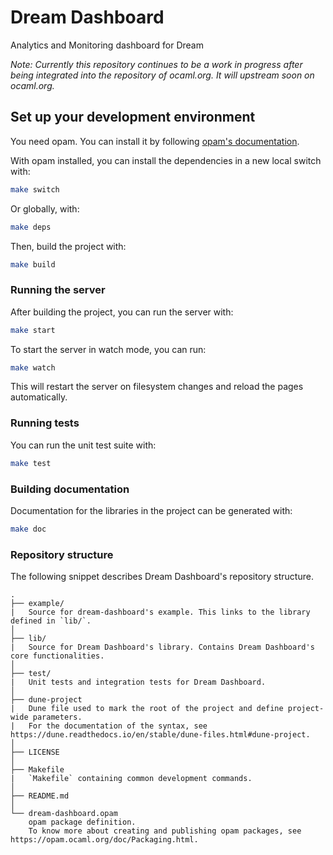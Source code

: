 # Dream Dashboard 

Analytics and Monitoring dashboard for Dream

*Note: Currently this repository continues to be a work in progress after being integrated into the repository of ocaml.org. It will upstream soon on ocaml.org.*

## Set up your development environment

You need opam. You can install it by following [opam's documentation](https://opam.ocaml.org/doc/Install.html).

With opam installed, you can install the dependencies in a new local switch with:

```bash
make switch
```

Or globally, with:

```bash
make deps
```

Then, build the project with:

```bash
make build
```

### Running the server

After building the project, you can run the server with:

```bash
make start
```

To start the server in watch mode, you can run:

```bash
make watch
```

This will restart the server on filesystem changes and reload the pages automatically.

### Running tests

You can run the unit test suite with:

```bash
make test
```

### Building documentation

Documentation for the libraries in the project can be generated with:

```bash
make doc
```

### Repository structure

The following snippet describes Dream Dashboard's repository structure.

```text
.
├── example/
|   Source for dream-dashboard's example. This links to the library defined in `lib/`.
│
├── lib/
|   Source for Dream Dashboard's library. Contains Dream Dashboard's core functionalities.
│
├── test/
|   Unit tests and integration tests for Dream Dashboard.
│
├── dune-project
|   Dune file used to mark the root of the project and define project-wide parameters.
|   For the documentation of the syntax, see https://dune.readthedocs.io/en/stable/dune-files.html#dune-project.
│
├── LICENSE
│
├── Makefile
|   `Makefile` containing common development commands.
│
├── README.md
│
└── dream-dashboard.opam
    opam package definition.
    To know more about creating and publishing opam packages, see https://opam.ocaml.org/doc/Packaging.html.
```
